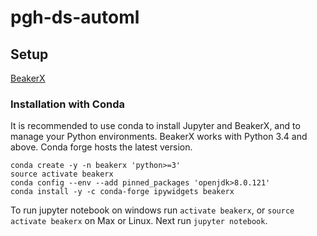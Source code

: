 # pgh-ds-automl

## Setup

[BeakerX](http://beakerx.com/documentation#tutorials-and-examples)

### Installation with Conda
It is recommended to use conda to install Jupyter and BeakerX, and to manage your Python environments. BeakerX works with Python 3.4 and above. Conda forge hosts the latest version.

```
conda create -y -n beakerx 'python>=3'
source activate beakerx
conda config --env --add pinned_packages 'openjdk>8.0.121'
conda install -y -c conda-forge ipywidgets beakerx
```

To run jupyter notebook on windows run `activate beakerx`, or `source activate beakerx` on Max or Linux.  Next run `jupyter notebook`.  
